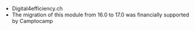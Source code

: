 - Digital4efficiency.ch
- The migration of this module from 16.0 to 17.0 was financially
  supported by Camptocamp
